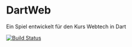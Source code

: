 # DartWeb
Ein Spiel entwickelt für den Kurs Webtech in Dart

[![Build Status](https://travis-ci.org/Eiamnacken/DartWeb.svg?branch=master)](https://travis-ci.org/Eiamnacken/DartWeb)
